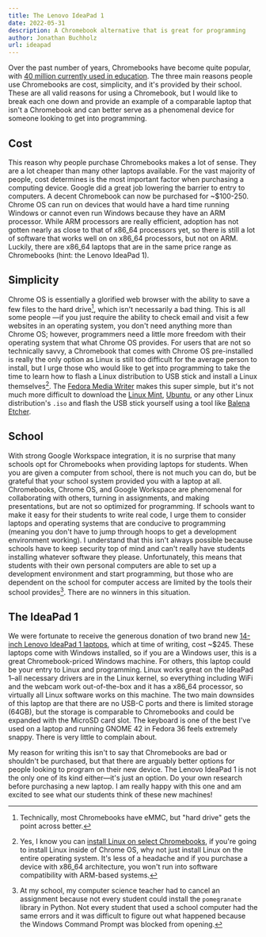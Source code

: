 ```yaml
---
title: The Lenovo IdeaPad 1
date: 2022-05-31
description: A Chromebook alternative that is great for programming
author: Jonathan Buchholz
url: ideapad
---
```


Over the past number of years, Chromebooks have become quite popular, with [40
million currently used in education]. The three main reasons people use
Chromebooks are cost, simplicity, and it's provided by their school. These are
all valid reasons for using a Chromebook, but I would like to break each one
down and provide an example of a comparable laptop that isn't a Chromebook and
can better serve as a phenomenal device for someone looking to get into
programming.

[40 million currently used in education]: https://www.blog.google/outreach-initiatives/education/2020-chromebooks/

## Cost

This reason why people purchase Chromebooks makes a lot of sense. They are a lot
cheaper than many other laptops available. For the vast majority of people, cost
determines is the most important factor when purchasing a computing device.
Google did a great job lowering the barrier to entry to computers. A decent
Chromebook can now be purchased for ~$100-250. Chrome OS can run on devices that
would have a hard time running Windows or cannot even run Windows because they
have an ARM processor. While ARM processors are really efficient, adoption has
not gotten nearly as close to that of x86_64 processors yet, so there is still a
lot of software that works well on on x86_64 processors, but not on ARM.
Luckily, there are x86_64 laptops that are in the same price range as
Chromebooks (hint: the Lenovo IdeaPad 1).

## Simplicity

Chrome OS is essentially a glorified web browser with the ability to save a few
files to the hard drive[^1], which isn't necessarily a bad thing. This is all
some people —if you just require the ability to check email and visit a few
websites in an operating system, you don't need anything more than Chrome OS;
however, programmers need a little more freedom with their operating system that
what Chrome OS provides. For users that are not so technically savvy, a
Chromebook that comes with Chrome OS pre-installed is really the only option as
Linux is still too difficult for the average person to install, but I urge those
who would like to get into programming to take the time to learn how to flash a
Linux distribution to USB stick and install a Linux themselves[^2]. The [Fedora
Media Writer] makes this super simple, but it's not much more difficult to
download the [Linux Mint], [Ubuntu], or any other Linux distribution's `.iso`
and flash the USB stick yourself using a tool like [Balena Etcher].

[^1]: Technically, most Chromebooks have eMMC, but "hard drive" gets the point
across better.

[^2]: Yes, I know you can [install Linux on select Chromebooks],
if you're going to install Linux inside of Chrome OS, why not just install Linux
on the entire operating system. It's less of a headache and if you purchase a
device with x86_64 architecture, you won't run into software compatibility with
ARM-based systems.

[Fedora Media Writer]: https://getfedora.org/en/workstation/download/
[Linux Mint]: https://linuxmint.com/
[Ubuntu]: https://ubuntu.com/desktop
[Balena Etcher]: https://balenaetcher.net/
[install Linux on select Chromebooks]: https://sites.google.com/a/chromium.org/dev/chromium-os/chrome-os-systems-supporting-linux

## School

With strong Google Workspace integration, it is no surprise that many schools
opt for Chromebooks when providing laptops for students. When you are given a
computer from school, there is not much you can do, but be grateful that your
school system provided you with a laptop at all. Chromebooks, Chrome OS, and
Google Workspace are phenomenal for collaborating with others, turning in
assignments, and making presentations, but are not so optimized for programming.
If schools want to make it easy for their students to write real code, I urge
them to consider laptops and operating systems that are conducive to programming
(meaning you don't have to jump through hoops to get a development environment
working). I understand that this isn't always possible because schools have to
keep security top of mind and can't really have students installing whatever
software they please. Unfortunately, this means that students with their own
personal computers are able to set up a development environment and start
programming, but those who are dependent on the school for computer access are
limited by the tools their school provides[^3]. There are no winners in this
situation.

[^3]: At my school, my computer science teacher had to cancel an assignment
because not every student could install the `pomegranate` library in Python.
Not every student that used a school computer had the same errors and it was
difficult to figure out what happened because the Windows Command Prompt was
blocked from opening.

## The IdeaPad 1

We were fortunate to receive the generous donation of two brand new [14-inch
Lenovo IdeaPad 1 laptops], which at time of writing, cost ~$245. These laptops
come with Windows installed, so if you are a Windows user, this is a great
Chromebook-priced Windows machine. For others, this laptop could be your entry
to Linux and programming. Linux works great on the IdeaPad 1–all necessary
drivers are in the Linux kernel, so everything including WiFi and the webcam
work out-of-the-box and it has a x86_64 processor, so virtually all Linux
software works on this machine. The two main downsides of this laptop are that
there are no USB-C ports and there is limited storage (64GB), but the storage is
comparable to Chromebooks and could be expanded with the MicroSD card slot. The
keyboard is one of the best I've used on a laptop and running GNOME 42 in Fedora
36 feels extremely snappy. There is very little to complain about.

My reason for writing this isn't to say that Chromebooks are bad or shouldn't be
purchased, but that there are arguably better options for people looking to
program on their new device. The Lenovo IdeaPad 1 is not the only one of its
kind either—it's just an option. Do your own research before purchasing a new
laptop. I am really happy with this one and am excited to see what our students
think of these new machines!

[14-inch Lenovo IdeaPad 1 laptops]: https://www.amazon.com/Lenovo-IdeaPad-Processor-Graphics-81VU00D1US/dp/B09BG85LRV
